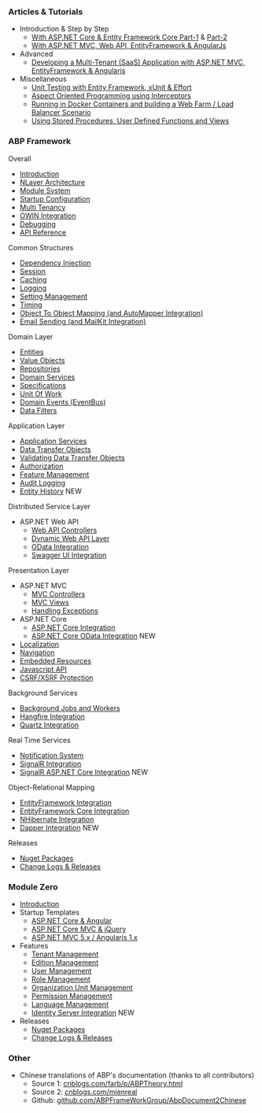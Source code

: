 ### Articles & Tutorials

-   Introduction & Step by Step
    -   [With ASP.NET Core & Entity Framework Core Part-1](Articles/Introduction-With-AspNet-Core-And-Entity-Framework-Core-Part-1/index.html) & [Part-2](Articles/Introduction-With-AspNet-Core-And-Entity-Framework-Core-Part-2/index.html)
    -   [With ASP.NET MVC, Web API, EntityFramework & AngularJs](Articles/With-AspNet-MVC-Web-API-EntityFramework-and-AngularJs/index.html)
-   Advanced
    -   [Developing a Multi-Tenant (SaaS) Application with ASP.NET MVC, EntityFramework & Angularjs](Articles/Developing-a-Multi-Tenant-SaaS-Application-with-ASP.NET-MVC-EntityFramework-AngularJs/index.html)
-   Miscellaneous
    -   [Unit Testing with Entity Framework, xUnit & Effort](Articles/Unit-Testing-with-Entity-Framework,-xUnit-Effort/index.html)
    -   [Aspect Oriented Programming using Interceptors](Articles/Aspect-Oriented-Programming-using-Interceptors/index.html)
    -   [Running in Docker Containers and building a Web Farm / Load Balancer Scenario](Articles/Running-in-Docker-Containers-and-Building-a-Web-Farm-Load-Balancer-Scenario/index.html)
    -   [Using Stored Procedures, User Defined Functions and Views](Articles/Using-Stored-Procedures,-User-Defined-Functions-and-Views/index.html)

### ABP Framework

Overall

-   [Introduction](Introduction.md)
-   [NLayer Architecture](NLayer-Architecture.md)
-   [Module System](Module-System.md)
-   [Startup Configuration](Startup-Configuration.md)
-   [Multi Tenancy](Multi-Tenancy.md)
-   [OWIN Integration](OWIN.md)
-   [Debugging](Debugging.md)
-   [API Reference](/api-docs/index.html)

Common Structures

-   [Dependency Injection](Dependency-Injection.md)
-   [Session](Abp-Session.md)
-   [Caching](Caching.md)
-   [Logging](Logging.md)
-   [Setting Management](Setting-Management.md)
-   [Timing](Timing.md)
-   [Object To Object Mapping (and AutoMapper
    Integration)](Object-To-Object-Mapping.md)
-   [Email Sending (and MailKit Integration)](Email-Sending.md)

Domain Layer

-   [Entities](Entities.md)
-   [Value Objects](Value-Objects.md)
-   [Repositories](Repositories.md)
-   [Domain Services](Domain-Services.md)
-   [Specifications](Specifications.md)
-   [Unit Of Work](Unit-Of-Work.md)
-   [Domain Events (EventBus)](EventBus-Domain-Events.md)
-   [Data Filters](Data-Filters.md)

Application Layer

-   [Application Services](Application-Services.md)
-   [Data Transfer Objects](Data-Transfer-Objects.md)
-   [Validating Data Transfer
    Objects](Validating-Data-Transfer-Objects.md)
-   [Authorization](Authorization.md)
-   [Feature Management](Feature-Management.md)
-   [Audit Logging](Audit-Logging.md)
-   [Entity History](Entity-History.md) <label class="label label-success">NEW</label>

Distributed Service Layer

-   ASP.NET Web API
    -   [Web API Controllers](Web-API-Controllers.md)
    -   [Dynamic Web API Layer](Dynamic-Web-API.md)
    -   [OData Integration](OData-Integration.md)
    -   [Swagger UI Integration](Swagger-UI-Integration.md)

Presentation Layer

-   ASP.NET MVC
    -   [MVC Controllers](MVC-Controllers.md)
    -   [MVC Views](MVC-Views.md)
    -   [Handling Exceptions](Handling-Exceptions.md)
-   ASP.NET Core
    -   [ASP.NET Core Integration](AspNet-Core.md)
    -   [ASP.NET Core OData Integration](OData-AspNetCore-Integration.md) <label class="label label-success">NEW</label>
-   [Localization](Localization.md)
-   [Navigation](Navigation.md)
-   [Embedded Resources](Embedded-Resource-Files.md)
-   [Javascript API](/Pages/Documents/Javascript-API)
-   [CSRF/XSRF Protection](XSRF-CSRF-Protection.md)

Background Services

-   [Background Jobs and Workers](Background-Jobs-And-Workers.md)
-   [Hangfire Integration](Hangfire-Integration.md)
-   [Quartz Integration](Quartz-Integration.md)

Real Time Services

-   [Notification System](Notification-System.md)
-   [SignalR Integration](SignalR-Integration.md)
-   [SignalR ASP.NET Core Integration](SignalR-AspNetCore-Integration.md) <label class="label label-success">NEW</label>

Object-Relational Mapping

-   [EntityFramework Integration](EntityFramework-Integration.md)
-   [EntityFramework Core Integration](Entity-Framework-Core.md)
-   [NHibernate Integration](NHibernate-Integration.md)
-   [Dapper Integration](Dapper-Integration.md) <label class="label label-success">NEW</label>

Releases

-   [Nuget Packages](Nuget-Packages.md)
-   [Change Logs &
    Releases](https://github.com/aspnetboilerplate/aspnetboilerplate/releases)

### Module Zero

-   [Introduction](Zero/Overall.md)
-   Startup Templates
    -   [ASP.NET Core & Angular](Zero/Startup-Template-Angular.md)
    -   [ASP.NET Core MVC & jQuery](Zero/Startup-Template-Core.md)
    -   [ASP.NET MVC 5.x / Angularjs 1.x](Zero/Startup-Template.md)
-   Features
    -   [Tenant Management](/Pages/Documents/Zero/Tenant-Management)
    -   [Edition Management](/Pages/Documents/Zero/Edition-Management)
    -   [User Management](/Pages/Documents/Zero/User-Management)
    -   [Role Management](/Pages/Documents/Zero/Role-Management)
    -   [Organization Unit
        Management](/Pages/Documents/Zero/Organization-Units)
    -   [Permission
        Management](/Pages/Documents/Zero/Permission-Management)
    -   [Language Management](/Pages/Documents/Zero/Language-Management)
    -   [Identity Server Integration](Zero/Identity-Server.md) <label class="label label-success">NEW</label>
-   Releases
    -   [Nuget Packages](/Pages/Documents/Zero/Nuget-Packages)
    -   [Change Logs &
        Releases](https://github.com/aspnetboilerplate/module-zero/releases)

### Other

-   Chinese translations of ABP's documentation (thanks to all
    contributors)
    -   Source 1:
        [cnblogs.com/farb/p/ABPTheory.html](http://www.cnblogs.com/farb/p/ABPTheory.html)
    -   Source 2:
        [cnblogs.com/mienreal](http://www.cnblogs.com/mienreal/p/4528470.html)
    -   Github:
        [github.com/ABPFrameWorkGroup/AbpDocument2Chinese](https://github.com/ABPFrameWorkGroup/AbpDocument2Chinese)
